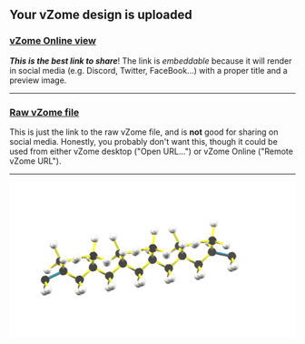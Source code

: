 ## Your vZome design is uploaded

### [vZome Online view][embed]

***This is the best link to share***!  The link is *embeddable* because it will render in social media (e.g. Discord, Twitter, FaceBook...) with a proper title and a preview image.

---

### [Raw vZome file][raw]

This is just the link to the raw vZome file, and is **not** good for
sharing on social media.
Honestly, you probably don't want this, though it could be used from either
vZome desktop ("Open URL...") or vZome Online ("Remote vZome URL").

---

![Image](<Polypropylene-short-chain-terminated.png>)


[embed]: <https://vzome.com/app/embed.py?url=https://raw.githubusercontent.com/ThynStyx/vzome-sharing/main/2021/07/14/19-42-28-Polypropylene-short-chain-terminated/Polypropylene-short-chain-terminated.vZome>
[raw]: <https://raw.githubusercontent.com/ThynStyx/vzome-sharing/main/2021/07/14/19-42-28-Polypropylene-short-chain-terminated/Polypropylene-short-chain-terminated.vZome>
